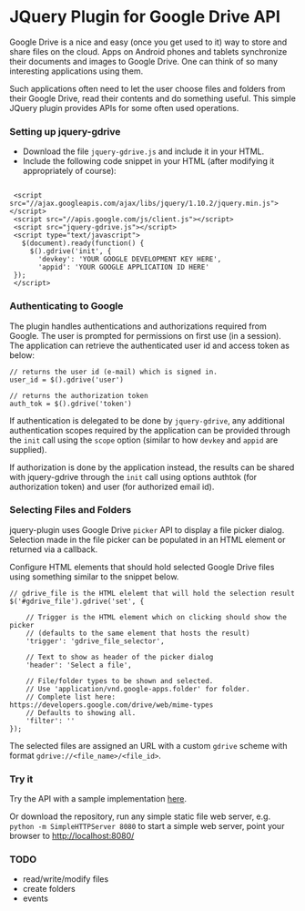 # JQuery Plugin for Google Drive API

Google Drive is a nice and easy (once you get used to it) way to store and share files on the cloud. Apps on Android phones and tablets synchronize their documents and images to Google Drive. One can think of so many interesting applications using them.

Such applications often need to let the user choose files and folders from their Google Drive, read their contents and do something useful. This simple JQuery plugin provides APIs for some often used operations.

### Setting up jquery-gdrive
- Download the file `jquery-gdrive.js` and include it in your HTML.
- Include the following code snippet in your HTML (after modifying it appropriately of course):


````
    
 <script src="//ajax.googleapis.com/ajax/libs/jquery/1.10.2/jquery.min.js"></script>
 <script src="//apis.google.com/js/client.js"></script>
 <script src="jquery-gdrive.js"></script>
 <script type="text/javascript">
   $(document).ready(function() {
     $().gdrive('init', {
       'devkey': 'YOUR GOOGLE DEVELOPMENT KEY HERE',
       'appid': 'YOUR GOOGLE APPLICATION ID HERE'
 });
 </script>
````

### Authenticating to Google
The plugin handles authentications and authorizations required from Google. The user is prompted for permissions on first use (in a session). The application can retrieve the authenticated user id and access token as below:

````
// returns the user id (e-mail) which is signed in.
user_id = $().gdrive('user')

// returns the authorization token
auth_tok = $().gdrive('token')
````

If authentication is delegated to be done by `jquery-gdrive`, any additional authentication scopes required by the application can be provided through the `init` call using the `scope` option (similar to how `devkey` and `appid` are supplied).

If authorization is done by the application instead, the results can be shared with jquery-gdrive through the `init` call using options authtok (for authorization token) and user (for authorized email id).


### Selecting Files and Folders

jquery-plugin uses Google Drive `picker` API to display a file picker dialog. Selection made in the file picker can be populated in an HTML element or returned via a callback.

Configure HTML elements that should hold selected Google Drive files using something similar to the snippet below.

````
// gdrive_file is the HTML elelemt that will hold the selection result
$('#gdrive_file').gdrive('set', {

	// Trigger is the HTML element which on clicking should show the picker 
	// (defaults to the same element that hosts the result)
	'trigger': 'gdrive_file_selector', 
	
	// Text to show as header of the picker dialog
	'header': 'Select a file',
	
	// File/folder types to be shown and selected.
	// Use 'application/vnd.google-apps.folder' for folder.
	// Complete list here: https://developers.google.com/drive/web/mime-types
	// Defaults to showing all.
	'filter': ''
});
````

The selected files are assigned an URL with a custom `gdrive` scheme with format `gdrive://<file_name>/<file_id>`.


### Try it

Try the API with a sample implementation [here](http://tanmaykm.github.io/jquery-gdrive/jquery-gdrive.html).

Or download the repository, run any simple static file web server, e.g. `python -m SimpleHTTPServer 8080` to start a simple web server, point your browser to [http://localhost:8080/](http://localhost:8080/test/jquery-gdrive.html)


### TODO
- read/write/modify files
- create folders
- events
